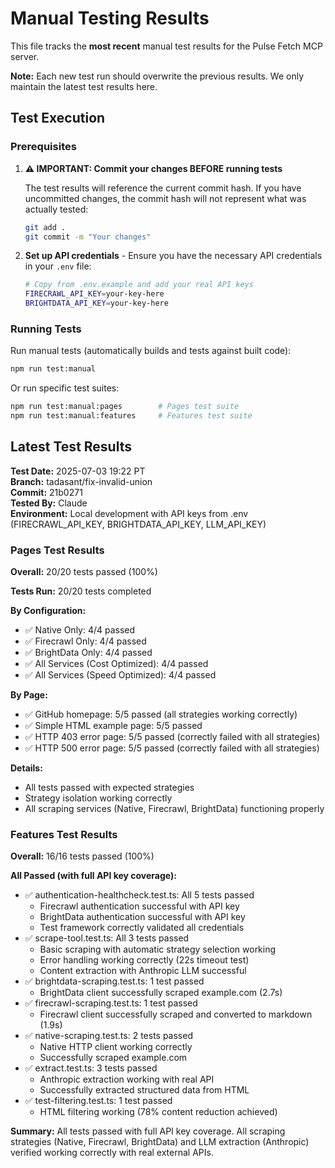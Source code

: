 # Manual Testing Results

This file tracks the **most recent** manual test results for the Pulse Fetch MCP server.

**Note:** Each new test run should overwrite the previous results. We only maintain the latest test results here.

## Test Execution

### Prerequisites

1. **⚠️ IMPORTANT: Commit your changes BEFORE running tests**

   The test results will reference the current commit hash. If you have uncommitted changes, the commit hash will not represent what was actually tested:

   ```bash
   git add .
   git commit -m "Your changes"
   ```

2. **Set up API credentials** - Ensure you have the necessary API credentials in your `.env` file:
   ```bash
   # Copy from .env.example and add your real API keys
   FIRECRAWL_API_KEY=your-key-here
   BRIGHTDATA_API_KEY=your-key-here
   ```

### Running Tests

Run manual tests (automatically builds and tests against built code):

```bash
npm run test:manual
```

Or run specific test suites:

```bash
npm run test:manual:pages        # Pages test suite
npm run test:manual:features     # Features test suite
```

## Latest Test Results

**Test Date:** 2025-07-03 19:22 PT  
**Branch:** tadasant/fix-invalid-union  
**Commit:** 21b0271  
**Tested By:** Claude  
**Environment:** Local development with API keys from .env (FIRECRAWL_API_KEY, BRIGHTDATA_API_KEY, LLM_API_KEY)

### Pages Test Results

**Overall:** 20/20 tests passed (100%)

**Tests Run:** 20/20 tests completed

**By Configuration:**

- ✅ Native Only: 4/4 passed
- ✅ Firecrawl Only: 4/4 passed
- ✅ BrightData Only: 4/4 passed
- ✅ All Services (Cost Optimized): 4/4 passed
- ✅ All Services (Speed Optimized): 4/4 passed

**By Page:**

- ✅ GitHub homepage: 5/5 passed (all strategies working correctly)
- ✅ Simple HTML example page: 5/5 passed
- ✅ HTTP 403 error page: 5/5 passed (correctly failed with all strategies)
- ✅ HTTP 500 error page: 5/5 passed (correctly failed with all strategies)

**Details:**

- All tests passed with expected strategies
- Strategy isolation working correctly
- All scraping services (Native, Firecrawl, BrightData) functioning properly

### Features Test Results

**Overall:** 16/16 tests passed (100%)

**All Passed (with full API key coverage):**

- ✅ authentication-healthcheck.test.ts: All 5 tests passed
  - Firecrawl authentication successful with API key
  - BrightData authentication successful with API key
  - Test framework correctly validated all credentials
- ✅ scrape-tool.test.ts: All 3 tests passed
  - Basic scraping with automatic strategy selection working
  - Error handling working correctly (22s timeout test)
  - Content extraction with Anthropic LLM successful
- ✅ brightdata-scraping.test.ts: 1 test passed
  - BrightData client successfully scraped example.com (2.7s)
- ✅ firecrawl-scraping.test.ts: 1 test passed
  - Firecrawl client successfully scraped and converted to markdown (1.9s)
- ✅ native-scraping.test.ts: 2 tests passed
  - Native HTTP client working correctly
  - Successfully scraped example.com
- ✅ extract.test.ts: 3 tests passed
  - Anthropic extraction working with real API
  - Successfully extracted structured data from HTML
- ✅ test-filtering.test.ts: 1 test passed
  - HTML filtering working (78% content reduction achieved)

**Summary:** All tests passed with full API key coverage. All scraping strategies (Native, Firecrawl, BrightData) and LLM extraction (Anthropic) verified working correctly with real external APIs.
